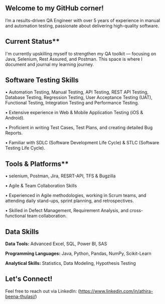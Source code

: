 
## Welcome to my GitHub corner!


I’m a results-driven QA Engineer with over 5 years of experience in manual and automation testing, passionate about delivering high-quality software. 

## Current Status**

I'm currently upskilling myself to strengthen my QA toolkit — focusing on Java, Selenium, Rest Assured, and Postman.
This space is where I document and journal my learning journey.

## Software Testing Skills

•	Automation Testing, Manual Testing, API Testing, REST API Testing, Database Testing, Regression Testing, User Acceptance Testing (UAT), Functional Testing, Integration Testing and Performance Testing.

•	Extensive experience in Web & Mobile Application Testing (iOS & Android).

•	Proficient in writing Test Cases, Test Plans, and creating detailed Bug Reports.

•	Familiar with SDLC (Software Development Life Cycle) & STLC (Software Testing Life Cycle).

## Tools & Platforms**

•	selenium, Postman, Jira, RESRT-API, TFS & Bugzilla

• Agile & Team Collaboration Skills

•	Experienced in Agile methodologies, working in Scrum teams, and attending daily stand-ups, sprint planning, and retrospectives.

•	Skilled in Defect Management, Requirement Analysis, and cross-functional team collaboration.

## Data Skills

**Data Tools:** Advanced Excel, SQL, Power BI, SAS

**Programming Languages:** Java, Python, Pandas, NumPy, Scikit-Learn

**Analytical Skills:** Statistics, Data Modeling, Hypothesis Testing

## Let's Connect!
Feel free to reach out via LinkedIn: (https://www.linkedin.com/in/athira-beena-thulasi/)






